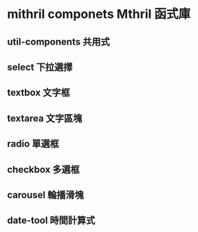 # mithril componets Mthril 函式庫

## util-components 共用式
## select 下拉選擇
## textbox 文字框
## textarea 文字區塊
## radio 單選框
## checkbox 多選框
## carousel 輪播滑塊
## date-tool 時間計算式
